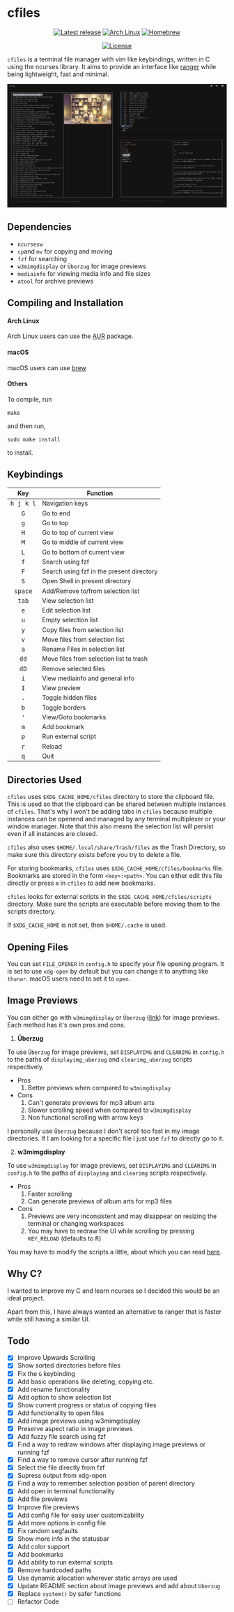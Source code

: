 # cfiles

<p align="center">
<a href="https://github.com/mananapr/cfiles/releases/latest"><img src="https://img.shields.io/badge/release-v1.4-blue.svg" alt="Latest release" /></a>
<a href="https://aur.archlinux.org/packages/cfiles/"><img src="https://img.shields.io/badge/aur-v1.4-blue.svg" alt="Arch Linux" /></a>
<a href="https://github.com/mananapr/homebrew-cfiles"><img src="https://img.shields.io/badge/homebrew-v1.4-blue.svg" alt="Homebrew" /></a>
</p>

<p align="center">
<a href="https://github.com/mananapr/cfiles/blob/master/LICENSE"><img src="https://img.shields.io/badge/license-MIT-yellow.svg" alt="License" /></a>
</p>

`cfiles` is a terminal file manager with vim like keybindings, written in C using the ncurses
library. It aims to provide an interface like [ranger](https://github.com/ranger/ranger) while being lightweight, fast and
minimal.

![screenshot](cf.png)

## Dependencies
- `ncursesw`
- `cp`and `mv` for copying and moving
- `fzf` for searching
- `w3mimgdisplay` or `Überzug` for image previews
- `mediainfo` for viewing media info and file sizes
- `atool` for archive previews

## Compiling and Installation
#### Arch Linux
Arch Linux users can use the [AUR](https://aur.archlinux.org/packages/cfiles) package.

#### macOS
macOS users can use [brew](https://github.com/mananapr/homebrew-cfiles)


#### Others
To compile, run

    make

and then run,

    sudo make install

to install.

## Keybindings
| Key | Function |
|:---:| --- |
| <kbd>h j k l</kbd> | Navigation keys |
| <kbd>G</kbd> | Go to end |
| <kbd>g</kbd> | Go to top |
| <kbd>H</kbd> | Go to top of current view |
| <kbd>M</kbd> | Go to middle of current view |
| <kbd>L</kbd> | Go to bottom of current view |
| <kbd>f</kbd> | Search using fzf |
| <kbd>F</kbd> | Search using fzf in the present directory |
| <kbd>S</kbd> | Open Shell in present directory |
| <kbd>space</kbd> | Add/Remove to/from selection list |
| <kbd>tab</kbd> | View selection list |
| <kbd>e</kbd> | Edit selection list |
| <kbd>u</kbd> | Empty selection list |
| <kbd>y</kbd> | Copy files from selection list |
| <kbd>v</kbd> | Move files from selection list |
| <kbd>a</kbd> | Rename Files in selection list |
| <kbd>dd</kbd> | Move files from selection list to trash |
| <kbd>dD</kbd> | Remove selected files |
| <kbd>i</kbd> | View mediainfo and general info |
| <kbd>I</kbd> | View preview |
| <kbd>.</kbd> | Toggle hidden files |
| <kbd>b</kbd> | Toggle borders |
| <kbd>'</kbd> | View/Goto bookmarks |
| <kbd>m</kbd> | Add bookmark |
| <kbd>p</kbd> | Run external script |
| <kbd>r</kbd> | Reload |
| <kbd>q</kbd> | Quit |

## Directories Used
`cfiles` uses `$XDG_CACHE_HOME/cfiles` directory to store the clipboard file. This is used so that the clipboard
can be shared between multiple instances of `cfiles`. That's why I won't be adding tabs in `cfiles` because multiple
instances can be openend and managed by any terminal multiplexer or your window manager.
Note that this also means the selection list will persist even if all instances are closed.

`cfiles` also uses `$HOME/.local/share/Trash/files` as the Trash Directory, so make sure this directory exists before you try to delete a file.

For storing bookmarks, `cfiles` uses `$XDG_CACHE_HOME/cfiles/bookmarks` file. Bookmarks are stored in the form `<key>:<path>`. You can either edit this file directly
or press `m` in `cfiles` to add new bookmarks.

`cfiles` looks for external scripts in the `$XDG_CACHE_HOME/cfiles/scripts` directory. Make sure the scripts are executable before moving them to the scripts directory.

If `$XDG_CACHE_HOME` is not set, then `$HOME/.cache` is used.

## Opening Files
You can set `FILE_OPENER` in `config.h` to specify your file opening program. It is set to use `xdg-open` by default but you can change it to anything like `thunar`. macOS users need to set it to `open`.

## Image Previews
You can either go with `w3mimgdisplay` or `Überzug` ([link](https://github.com/seebye/ueberzug)) for image previews.
Each method has it's own pros and cons.

1. **Überzug**

To use `Überzug` for image previews, set `DISPLAYIMG` and `CLEARIMG` in `config.h` to the paths of `displayimg_uberzug` and `clearimg_uberzug` scripts respectively.
  * Pros
    1. Better previews when compared to `w3mimgdisplay`
  * Cons
    1. Can't generate previews for mp3 album arts
    2. Slower scrolling speed when compared to `w3mimgdisplay`
    3. Non functional scrolling with arrow keys

I personally use `Überzug` because I don't scroll too fast in my image directories. If I am looking for a specific file I just use `fzf` to directly go to it.

2. **w3mimgdisplay**

To use `w3mimgdisplay` for image previews, set `DISPLAYIMG` and `CLEARIMG` in `config.h` to the paths of `displayimg` and `clearimg` scripts respectively.
  * Pros
    1. Faster scrolling
    2. Can generate previews of album arts for mp3 files
  * Cons
    1. Previews are very inconsistent and may disappear on resizing the terminal or changing workspaces
    2. You may have to redraw the UI while scrolling by pressing `KEY_RELOAD` (defaults to <kbd>R</kbd>)

You may have to modify the scripts a little, about which you can read [here](https://wiki.vifm.info/index.php/How_to_preview_images).

## Why C?
I wanted to improve my C and learn ncurses so I decided this would be an ideal project.

Apart from this, I have always wanted an alternative to ranger that is faster while still having
a similar UI.

## Todo
- [x] Improve Upwards Scrolling
- [x] Show sorted directories before files
- [x] Fix the `G` keybinding
- [x] Add basic operations like deleting, copying etc.
- [x] Add rename functionality
- [x] Add option to show selection list
- [x] Show current progress or status of copying files
- [x] Add functionality to open files
- [x] Add image previews using w3mimgdisplay
- [x] Preserve aspect ratio in image previews
- [x] Add fuzzy file search using fzf
- [x] Find a way to redraw windows after displaying image previews or running fzf
- [x] Find a way to remove cursor after running fzf
- [x] Select the file directly from fzf
- [x] Supress output from xdg-open
- [x] Find a way to remember selection position of parent directory
- [x] Add open in terminal functionality
- [x] Add file previews
- [x] Improve file previews
- [x] Add config file for easy user customizability
- [x] Add more options in config file
- [x] Fix random segfaults
- [x] Show more info in the statusbar
- [x] Add color support
- [x] Add bookmarks
- [x] Add ability to run external scripts
- [x] Remove hardcoded paths
- [x] Use dynamic allocation wherever static arrays are used
- [x] Update README section about Image previews and add about `Uberzug`
- [x] Replace `system()` by safer functions
- [ ] Refactor Code

